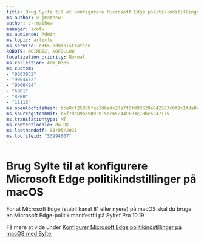 ```yaml
---
title: Brug Sylte til at konfigurere Microsoft Edge politikindstillinger på macOS
ms.author: v-jmathew
author: v-jmathew
manager: scotv
ms.audience: Admin
ms.topic: article
ms.service: o365-administration
ROBOTS: NOINDEX, NOFOLLOW
localization_priority: Normal
ms.collection: Adm_O365
ms.custom:
- "9003852"
- "9004632"
- "9006494"
- "6901"
- "8360"
- "11115"
ms.openlocfilehash: bce0cf25800fae2d6adc27a7f6fd90528e042323c6f9c1fda0c4fb6f139d46b9
ms.sourcegitcommit: b5f7da89a650d2915dc652449623c78be6247175
ms.translationtype: MT
ms.contentlocale: da-DK
ms.lasthandoff: 08/05/2021
ms.locfileid: "53994607"
---
```

# <a name="use-jamf-to-configure-microsoft-edge-policy-settings-on-macos"></a>Brug Sylte til at konfigurere Microsoft Edge politikindstillinger på macOS

For at Microsoft Edge (stabil kanal 81 eller nyere) på macOS skal du bruge en Microsoft Edge-politik manifestfil på Syltef Pro 10.19.

Få mere at vide under [Konfigurer Microsoft Edge politikindstillinger på macOS med Sylte.](https://go.microsoft.com/fwlink/?linkid=2134761)
